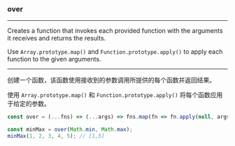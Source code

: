 ### over

------------

Creates a function that invokes each provided function with the arguments it receives and returns the results.

Use `Array.prototype.map()` and `Function.prototype.apply()` to apply each function to the given arguments.

------------

创建一个函数，该函数使用接收到的参数调用所提供的每个函数并返回结果。

使用 `Array.prototype.map()` 和 `Function.prototype.apply()` 将每个函数应用于给定的参数。

```js
const over = (...fns) => (...args) => fns.map(fn => fn.apply(null, args));
```

```js
const minMax = over(Math.min, Math.max);
minMax(1, 2, 3, 4, 5); // [1,5]
```
